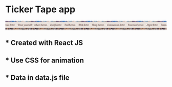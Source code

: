# Ticker Tape app

<img align="center"  src="https://raw.githubusercontent.com/juanluissv/tickertape/master/src/ticker.png"/>

<h2>* Created with React JS </h2>

<h2>* Use CSS for animation </h2>

<h2>* Data in data.js file </h2>
